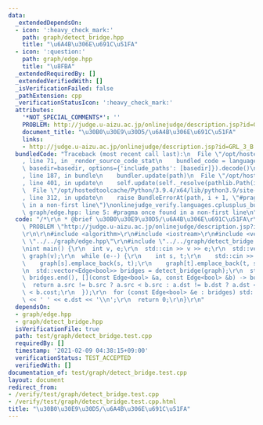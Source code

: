 ```yaml
---
data:
  _extendedDependsOn:
  - icon: ':heavy_check_mark:'
    path: graph/detect_bridge.hpp
    title: "\u6A4B\u306E\u691C\u51FA"
  - icon: ':question:'
    path: graph/edge.hpp
    title: "\u8FBA"
  _extendedRequiredBy: []
  _extendedVerifiedWith: []
  _isVerificationFailed: false
  _pathExtension: cpp
  _verificationStatusIcon: ':heavy_check_mark:'
  attributes:
    '*NOT_SPECIAL_COMMENTS*': ''
    PROBLEM: http://judge.u-aizu.ac.jp/onlinejudge/description.jsp?id=GRL_3_B
    document_title: "\u30B0\u30E9\u30D5/\u6A4B\u306E\u691C\u51FA"
    links:
    - http://judge.u-aizu.ac.jp/onlinejudge/description.jsp?id=GRL_3_B
  bundledCode: "Traceback (most recent call last):\n  File \"/opt/hostedtoolcache/Python/3.9.4/x64/lib/python3.9/site-packages/onlinejudge_verify/documentation/build.py\"\
    , line 71, in _render_source_code_stat\n    bundled_code = language.bundle(stat.path,\
    \ basedir=basedir, options={'include_paths': [basedir]}).decode()\n  File \"/opt/hostedtoolcache/Python/3.9.4/x64/lib/python3.9/site-packages/onlinejudge_verify/languages/cplusplus.py\"\
    , line 187, in bundle\n    bundler.update(path)\n  File \"/opt/hostedtoolcache/Python/3.9.4/x64/lib/python3.9/site-packages/onlinejudge_verify/languages/cplusplus_bundle.py\"\
    , line 401, in update\n    self.update(self._resolve(pathlib.Path(included), included_from=path))\n\
    \  File \"/opt/hostedtoolcache/Python/3.9.4/x64/lib/python3.9/site-packages/onlinejudge_verify/languages/cplusplus_bundle.py\"\
    , line 312, in update\n    raise BundleErrorAt(path, i + 1, \"#pragma once found\
    \ in a non-first line\")\nonlinejudge_verify.languages.cplusplus_bundle.BundleErrorAt:\
    \ graph/edge.hpp: line 5: #pragma once found in a non-first line\n"
  code: "/*\r\n * @brief \u30B0\u30E9\u30D5/\u6A4B\u306E\u691C\u51FA\r\n */\r\n#define\
    \ PROBLEM \"http://judge.u-aizu.ac.jp/onlinejudge/description.jsp?id=GRL_3_B\"\
    \r\n\r\n#include <algorithm>\r\n#include <iostream>\r\n#include <vector>\r\n#include\
    \ \"../../graph/edge.hpp\"\r\n#include \"../../graph/detect_bridge.hpp\"\r\n\r\
    \nint main() {\r\n  int v, e;\r\n  std::cin >> v >> e;\r\n  std::vector<std::vector<Edge<bool>>>\
    \ graph(v);\r\n  while (e--) {\r\n    int s, t;\r\n    std::cin >> s >> t;\r\n\
    \    graph[s].emplace_back(s, t);\r\n    graph[t].emplace_back(t, s);\r\n  }\r\
    \n  std::vector<Edge<bool>> bridges = detect_bridge(graph);\r\n  std::sort(bridges.begin(),\
    \ bridges.end(), [](const Edge<bool> &a, const Edge<bool> &b) -> bool {\r\n  \
    \  return a.src != b.src ? a.src < b.src : a.dst != b.dst ? a.dst < b.dst : a.cost\
    \ < b.cost;\r\n  });\r\n  for (const Edge<bool> &e : bridges) std::cout << e.src\
    \ << ' ' << e.dst << '\\n';\r\n  return 0;\r\n}\r\n"
  dependsOn:
  - graph/edge.hpp
  - graph/detect_bridge.hpp
  isVerificationFile: true
  path: test/graph/detect_bridge.test.cpp
  requiredBy: []
  timestamp: '2021-02-09 04:38:15+09:00'
  verificationStatus: TEST_ACCEPTED
  verifiedWith: []
documentation_of: test/graph/detect_bridge.test.cpp
layout: document
redirect_from:
- /verify/test/graph/detect_bridge.test.cpp
- /verify/test/graph/detect_bridge.test.cpp.html
title: "\u30B0\u30E9\u30D5/\u6A4B\u306E\u691C\u51FA"
---
```

